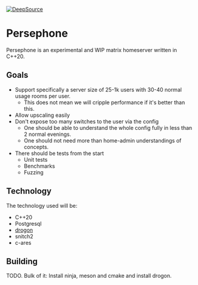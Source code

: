 [![DeepSource](https://app.deepsource.com/gh/MTRNord/persephone.svg/?label=active+issues&show_trend=true&token=ySiOHgM0IAnpEO5N3mWVcmVg)](https://app.deepsource.com/gh/MTRNord/persephone/)

# Persephone

Persephone is an experimental and WIP matrix homeserver written in C++20.

## Goals

- Support specifically a server size of 25-1k users with 30-40 normal usage rooms per user.
  - This does not mean we will cripple performance if it's better than this.
- Allow upscaling easily
- Don't expose too many switches to the user via the config
  - One should be able to understand the whole config fully in less than 2 normal evenings.
  - One should not need more than home-admin understandings of concepts.
- There should be tests from the start
  - Unit tests
  - Benchmarks
  - Fuzzing

## Technology

The technology used will be:

- C++20
- Postgresql
- [drogon](https://drogonframework.github.io)
- snitch2
- c-ares

## Building

TODO. Bulk of it: Install ninja, meson and cmake and install drogon.
